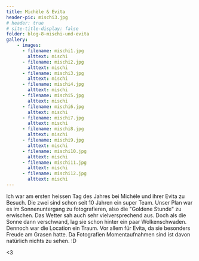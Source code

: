 ```yaml
---
title: Michèle & Evita
header-pic: mischi3.jpg
# header: true
# site-title-display: false
folder: blog-8-mischi-und-evita
gallery: 
    - images:
      - filename: mischi1.jpg
        alttext: mischi
      - filename: mischi2.jpg
        alttext: mischi
      - filename: mischi3.jpg
        alttext: mischi
      - filename: mischi4.jpg
        alttext: mischi
      - filename: mischi5.jpg
        alttext: mischi
      - filename: mischi6.jpg
        alttext: mischi
      - filename: mischi7.jpg
        alttext: mischi
      - filename: mischi8.jpg
        alttext: mischi
      - filename: mischi9.jpg
        alttext: mischi
      - filename: mischi10.jpg
        alttext: mischi
      - filename: mischi11.jpg
        alttext: mischi
      - filename: mischi12.jpg
        alttext: mischi    
---
```

Ich war am ersten heissen Tag des Jahres bei Michèle und ihrer Evita zu Besuch. Die zwei sind schon seit 10 Jahren ein super Team. Unser Plan war es im Sonnenuntergang zu fotografieren, also die "Goldene Stunde" zu erwischen. Das Wetter sah auch sehr vielversprechend aus. Doch als die Sonne dann verschwand, lag sie schon hinter ein paar Wolkenschwaden. Dennoch war die Location ein Traum. Vor allem für Evita, da sie besonders Freude am Grasen hatte. Da Fotografien Momentaufnahmen sind ist davon natürlich nichts zu sehen. :D

&lt;3



